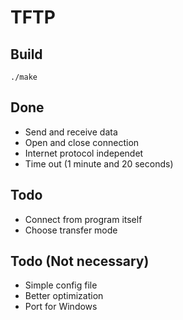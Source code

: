 # TFTP

## Build

```
./make
```

## Done
* Send and receive data
* Open and close connection
* Internet protocol independet
* Time out (1 minute and 20 seconds)


## Todo
* Connect from program itself
* Choose transfer mode 

## Todo (Not necessary)
* Simple config file
* Better optimization
* Port for Windows


